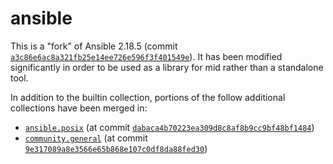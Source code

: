 # ansible

This is a "fork" of Ansible 2.18.5 (commit
[`a3c86e6ac8a321fb25e14ee726e596f3f401549e`](https://github.com/ansible/ansible/commit/a3c86e6ac8a321fb25e14ee726e596f3f401549e)).
It has been modified significantly in order to be used as a library for mid
rather than a standalone tool.

In addition to the builtin collection, portions of the follow additional
collections have been merged in:

- [`ansible.posix`](https://docs.ansible.com/ansible/latest/collections/ansible/posix/index.html)
  (at commit [`dabaca4b70223ea309d8c8af8b9cc9bf48bf1484`](https://github.com/ansible-collections/ansible.posix/commit/dabaca4b70223ea309d8c8af8b9cc9bf48bf1484))
- [`community.general`](https://docs.ansible.com/ansible/latest/collections/community/general/index.html)
  (at commit [`9e317089a8e3566e65b868e107c0df8da88fed30`](https://github.com/ansible-collections/community.general/commit/9e317089a8e3566e65b868e107c0df8da88fed30))
